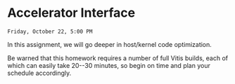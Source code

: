 # Accelerator Interface

```{admonition} Due
Friday, October 22, 5:00 PM
```
In this assignment, we will go deeper in host/kernel code optimization.

  Be warned that this homework requires a number of full Vitis builds, each of
  which can easily take 20--30 minutes, so begin on time and plan your schedule
  accordingly.
  <!-- Question~\ref{Interface}  requires 5
  builds and Question~\ref{Streaming} requires 5
  builds.  Question~\ref{Analyze} has no builds, so we suggest starting with it
  once you have completed Question~\ref{DMA} (you will need the full
  project information that comes from the question~\ref{DMA} build), such that you can work while
  other builds are running.  The builds in Question~\ref{Interface} do not
  depend on each other, so they can be run concurrently. -->

<!-- We are delayed in pulling together this assignment and will be releasing it
in segments so that you can go ahead and get started on the platform
transition (F1 to Ultra96) and first parts of the assignment while we
continue to debug and refine the later parts of the assignment.

Watch piazza and check back here for updates. -->


<!-- maybe re-add following when there is an entire assignment to read through. -->

<!--
You probably want to read through the entire assignment (including the
[Homework Submission](homework_submission) section) before you start to
work on the assignment.
-->




